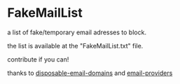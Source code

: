 # FakeMailList
a list of fake/temporary email adresses to block.

the list is available at the "FakeMailList.txt" file.

contribute if you can!

thanks to [disposable-email-domains](URL "https://github.com/disposable-email-domains/disposable-email-domains") and [email-providers](URL "https://www.npmjs.com/package/email-providers")
